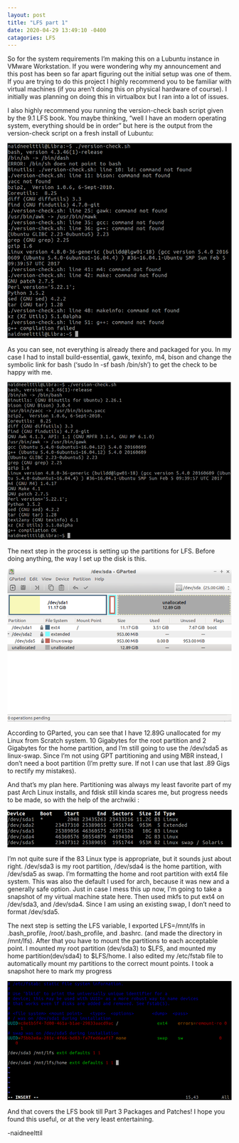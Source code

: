 ```yaml
---
layout: post
title: "LFS part 1"
date: 2020-04-29 13:49:10 -0400
catagories: LFS
---
```


So for the system requirements I’m making this on a Lubuntu instance in VMware Workstation. If you were wondering why my announcement and this post has been so far apart figuring out the initial setup was one of them. If you are trying to do this project I highly recommend you to be familiar with virtual machines (if you aren’t doing this on physical hardware of course). I initially was planning on doing this in virtualbox but I ran into a lot of issues.

I also highly recommend you running the version-check bash script given by the 9.1 LFS book. You maybe thinking, “well I have an modern operating system, everything should be in order” but here is the output from the version-check script on a fresh install of Lubuntu:


![image](/assets/LFSpart1/image3.png)


As you can see, not everything is already there and packaged for you. In my case I had to install build-essential, gawk, texinfo, m4, bison and change the symbolic link for bash (‘sudo ln -sf bash /bin/sh’) to get the check to be happy with me.


![image](/assets/LFSpart1/image1.png)



The next step in the process is setting up the partitions for LFS. Before doing anything, the way I set up the disk is this.


![image](/assets/LFSpart1/image5.png)



According to GParted, you can see that I have 12.89G unallocated for my Linux from Scratch system. 10 Gigabytes for the root partition and 2 Gigabytes for the home partition, and I’m still going to use the /dev/sda5 as linux-swap. Since I’m not using GPT partitioning and using MBR instead, I don’t need a boot partition (I’m pretty sure. If not I can use that last .89 Gigs to rectify my mistakes).

And that’s my plan here. Partitioning was always my least favorite part of my past Arch Linux installs, and fdisk still kinda scares me, but progress needs to be made, so with the help of the archwiki :


![image](/assets/LFSpart1/image4.png)


I’m not quite sure if the 83 Linux type is appropriate, but it sounds just about right. /dev/sda3 is my root partition, /dev/sda4 is the home partition, with /dev/sda5 as swap. I’m formatting the home and root partition with ext4 file system. This was also the default I used for arch, because it was new and a generally safe option. Just in case I mess this up now, I'm going to take a snapshot of my virtual machine state here. Then used mkfs to put ext4 on /dev/sda3, and /dev/sda4. Since I am using an existing swap, I don’t need to format /dev/sda5.

The next step is setting the LFS variable, I exported LFS=/mnt/lfs in .bash_profile, /root/.bash_profile, and .bashrc. (and made the directory in /mnt/lfs). After that you have to mount the partitions to each acceptable point. I mounted my root partition (dev/sda3) to $LFS, and mounted my home partition(dev/sda4) to $LFS/home.  I also edited my /etc/fstab file to automatically mount my partitions to the correct mount points. I took a snapshot here to mark my progress


![image](/assets/LFSpart1/image2.png)

And that covers the LFS book till Part 3 Packages and Patches! I hope you found this useful, or at the very least entertaining. 

-naidneelttil

 

                                                                                  


<!-- Docs to Markdown version 1.0β22 -->
